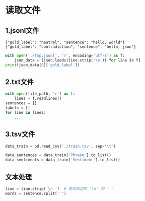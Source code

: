 # 读取文件

## 1.jsonl文件
```jsonl
{"gold_label": "neutral", "sentence": "hello, world"}
{"gold_label": "contradiction", "sentence": "hello, json"}
```

```python
with open('./tmp.jsonl', 'r', encoding='utf-8') as f:
    json_data = [json.loads(line.strip('\n')) for line in f]
print(json_data[0]['gold_label'])
```

## 2.txt文件
```python
with open(file_path, 'r') as f:
    lines = f.readlines()
sentences = []
labels = []
for line in lines:
    ...

```

## 3.tsv文件
```python
data_train = pd.read_csv('./train.tsv', sep='\t')

data_sentences = data_train['Phrase'].to_list()
data_sentiments = data_train['Sentiment'].to_list()

```

## 文本处理
```python
line = line.strip('\n ')  # 去除两边的 '\n' 和 ' '
words = sentence.split(' ')
```
